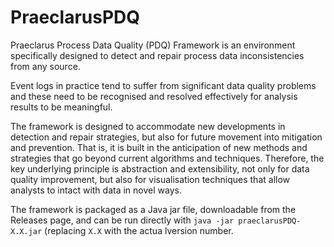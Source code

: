 # PraeclarusPDQ
Praeclarus Process Data Quality (PDQ) Framework is an environment specifically designed to detect and repair process data inconsistencies from any source.

Event logs in practice tend to suffer from significant data quality problems and these need to be recognised and resolved effectively for analysis results to be meaningful.

The framework is designed to accommodate new developments in detection and repair strategies, but also for future movement into mitigation and prevention. That is, it is built in the anticipation of new methods and strategies that go beyond current algorithms and techniques. Therefore, the key underlying principle is abstraction and extensibility, not only for data quality improvement, but also for visualisation techniques that allow analysts to intact with data in novel ways.

The framework is packaged as a Java jar file, downloadable from the Releases page, and can be run directly with ```java -jar praeclarusPDQ-X.X.jar``` (replacing ```X.X``` with the actua lversion number.
